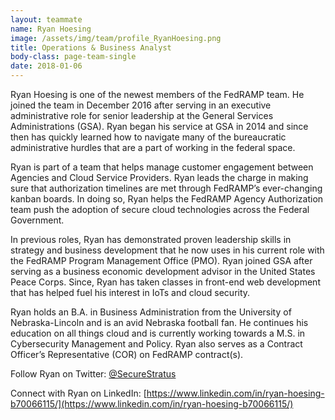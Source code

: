 ```yaml
---
layout: teammate
name: Ryan Hoesing
image: /assets/img/team/profile_RyanHoesing.png
title: Operations & Business Analyst 
body-class: page-team-single
date: 2018-01-06
---
```

Ryan Hoesing is one of the newest members of the FedRAMP team.  He joined the team in December 2016 after serving in an executive administrative role for senior leadership at the General Services Administrations (GSA). Ryan began his service at GSA in 2014 and since then has quickly learned how to navigate many of the bureaucratic administrative hurdles that are a part of working in the federal space.  

Ryan is part of a team that helps manage customer engagement between Agencies and Cloud Service Providers. Ryan leads the charge in making sure that authorization timelines are met through FedRAMP’s  ever-changing kanban boards. In doing so, Ryan helps the FedRAMP Agency Authorization team push the adoption of secure cloud technologies across the Federal Government.

In previous roles, Ryan has demonstrated proven leadership skills in strategy and business development that he now uses in his current role with the FedRAMP Program Management Office (PMO). Ryan joined GSA after serving as a business economic development advisor in the United States Peace Corps. Since, Ryan has taken classes in front-end web development that has helped fuel his interest in IoTs and cloud security.

Ryan holds an B.A. in Business Administration from the University of Nebraska-Lincoln and is an avid Nebraska football fan. He continues his education on all things cloud and is currently working towards a M.S. in Cybersecurity Management and Policy. Ryan also serves as a Contract Officer’s Representative (COR) on FedRAMP contract(s).

Follow Ryan on Twitter: [@SecureStratus](http://twitter.com/SecureStratus)

Connect with Ryan on LinkedIn: [https://www.linkedin.com/in/ryan-hoesing-b70066115/](https://www.linkedin.com/in/ryan-hoesing-b70066115/)

